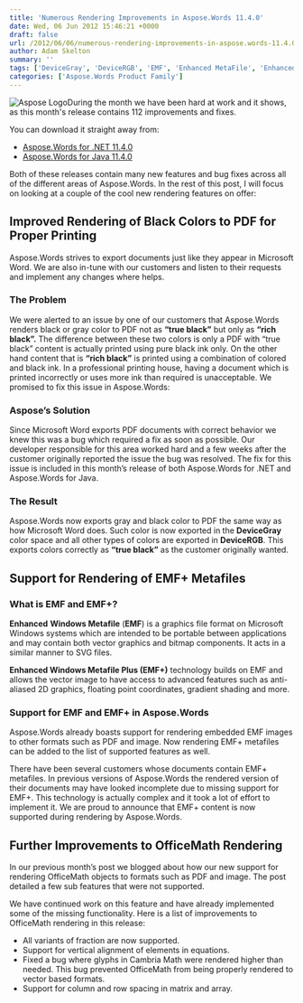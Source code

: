 ```yaml
---
title: 'Numerous Rendering Improvements in Aspose.Words 11.4.0'
date: Wed, 06 Jun 2012 15:46:21 +0000
draft: false
url: /2012/06/06/numerous-rendering-improvements-in-aspose.words-11.4.0/
author: Adam Skelton
summary: ''
tags: ['DeviceGray', 'DeviceRGB', 'EMF', 'Enhanced MetaFile', 'Enhanced Metafile Plus', 'OfficeMath', 'Printing', 'rendering']
categories: ['Aspose.Words Product Family']
---
```


![](http://www.aspose.com/Images/aspose.words-logo2.jpg "Aspose Logo")During the month we have been hard at work and it shows, as this month's release contains 112 improvements and fixes.

You can download it straight away from:

*   [Aspose.Words for .NET 11.4.0][1]
*   [Aspose.Words for Java 11.4.0][2]

Both of these releases contain many new features and bug fixes across all of the different areas of Aspose.Words. In the rest of this post, I will focus on looking at a couple of the cool new rendering features on offer:

## Improved Rendering of Black Colors to PDF for Proper Printing

Aspose.Words strives to export documents just like they appear in Microsoft Word. We are also in-tune with our customers and listen to their requests and implement any changes where helps.

### The Problem

We were alerted to an issue by one of our customers that Aspose.Words renders black or gray color to PDF not as **“true black”** but only as **“rich black”.** The difference between these two colors is only a PDF with “true black” content is actually printed using pure black ink only. On the other hand content that is **“rich black”** is printed using a combination of colored and black ink. In a professional printing house, having a document which is printed incorrectly or uses more ink than required is unacceptable. We promised to fix this issue in Aspose.Words:

### Aspose’s Solution

Since Microsoft Word exports PDF documents with correct behavior we knew this was a bug which required a fix as soon as possible. Our developer responsible for this area worked hard and a few weeks after the customer originally reported the issue the bug was resolved. The fix for this issue is included in this month’s release of both Aspose.Words for .NET and Aspose.Words for Java.

### The Result

Aspose.Words now exports gray and black color to PDF the same way as how Microsoft Word does. Such color is now exported in the **DeviceGray** color space and all other types of colors are exported in **DeviceRGB**. This exports colors correctly as **“true black”** as the customer originally wanted.

## Support for Rendering of EMF+ Metafiles

### What is EMF and EMF+?

**Enhanced** **Windows Metafile** (**EMF**) is a graphics file format on Microsoft Windows systems which are intended to be portable between applications and may contain both vector graphics and bitmap components. It acts in a similar manner to SVG files.

**Enhanced Windows Metafile Plus (EMF+)** technology builds on EMF and allows the vector image to have access to advanced features such as anti-aliased 2D graphics, floating point coordinates, gradient shading and more.

### Support for EMF and EMF+ in Aspose.Words

Aspose.Words already boasts support for rendering embedded EMF images to other formats such as PDF and image. Now rendering EMF+ metafiles can be added to the list of supported features as well.

There have been several customers whose documents contain EMF+ metafiles. In previous versions of Aspose.Words the rendered version of their documents may have looked incomplete due to missing support for EMF+. This technology is actually complex and it took a lot of effort to implement it. We are proud to announce that EMF+ content is now supported during rendering by Aspose.Words.

## Further Improvements to OfficeMath Rendering

In our previous month’s post we blogged about how our new support for rendering OfficeMath objects to formats such as PDF and image. The post detailed a few sub features that were not supported.

We have continued work on this feature and have already implemented some of the missing functionality. Here is a list of improvements to OfficeMath rendering in this release:

*   All variants of fraction are now supported.
*   Support for vertical alignment of elements in equations.
*   Fixed a bug where glyphs in Cambria Math were rendered higher than needed. This bug prevented OfficeMath from being properly rendered to vector based formats.
*   Support for column and row spacing in matrix and array.




[1]: http://www.aspose.com/community/files/51/.net-components/aspose.words-for-.net/category1188.aspx
[2]: http://www.aspose.com/community/files/72/java-components/aspose.words-for-java/category1378.aspx




